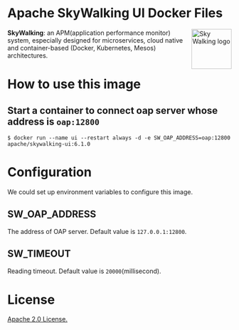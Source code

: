 # Apache SkyWalking UI Docker Files

<img src="http://skywalking.apache.org/assets/logo.svg" alt="Sky Walking logo" height="90px" align="right" />

**SkyWalking**: an APM(application performance monitor) system, especially designed for 
microservices, cloud native and container-based (Docker, Kubernetes, Mesos) architectures.

# How to use this image

## Start a container to connect oap server whose address is `oap:12800`

```
$ docker run --name ui --restart always -d -e SW_OAP_ADDRESS=oap:12800 apache/skywalking-ui:6.1.0
```

# Configuration

We could set up environment variables to configure this image.

## SW_OAP_ADDRESS
The address of OAP server. Default value is `127.0.0.1:12800`.
 
## SW_TIMEOUT

Reading timeout. Default value is `20000`(millisecond).

# License
[Apache 2.0 License.](/LICENSE)
